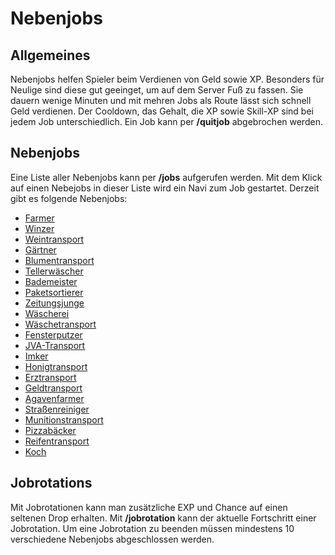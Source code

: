 # Nebenjobs

## Allgemeines
Nebenjobs helfen Spieler beim Verdienen von Geld sowie XP. Besonders für Neulige sind diese gut geeinget, um auf dem Server Fuß zu fassen.
Sie dauern wenige Minuten und mit mehren Jobs als Route lässt sich schnell Geld verdienen.
Der Cooldown, das Gehalt, die XP sowie Skill-XP sind bei jedem Job unterschiedlich.
Ein Job kann per **/quitjob** abgebrochen werden.

## Nebenjobs
Eine Liste aller Nebenjobs kann per **/jobs** aufgerufen werden.
Mit dem Klick auf einen Nebejobs in dieser Liste wird ein Navi zum Job gestartet.
Derzeit gibt es folgende Nebenjobs:

* [Farmer](pages/nebenjobs/farmer)
* [Winzer](pages/nebenjobs/winzer)
* [Weintransport](pages/nebenjobs/weintransport)
* [Gärtner](pages/nebenjobs/gärtner)
* [Blumentransport](pages/nebenjobs/blumentransport)
* [Tellerwäscher](pages/nebenjobs/tellerwäscher)
* [Bademeister](pages/nebenjobs/bademeister)
* [Paketsortierer](pages/nebenjobs/paketsortier)
* [Zeitungsjunge](pages/nebenjobs/zeitungsjunge)
* [Wäscherei](pages/nebenjobs/wäscherei)
* [Wäschetransport](pages/nebenjobs/wäschetransport)
* [Fensterputzer](pages/nebenjobs/fensterputzer)
* [JVA-Transport](pages/nebenjobs/jvatransport)
* [Imker](pages/nebenjobs/imker)
* [Honigtransport](pages/nebenjobs/honigtransport)
* [Erztransport](pages/nebenjobs/erztransport)
* [Geldtransport](pages/nebenjobs/geldtransport)
* [Agavenfarmer](pages/nebenjobs/agavenfarmer)
* [Straßenreiniger](pages/nebenjobs/straßenreiniger)
* [Munitionstransport](pages/nebenjobs/munitionstransport)
* [Pizzabäcker](pages/nebenjobs/pizzabäcker)
* [Reifentransport](pages/nebenjobs/reifentransport)
* [Koch](pages/nebenjobs/koch)

## Jobrotations
Mit Jobrotationen kann man zusätzliche EXP und Chance auf einen seltenen Drop erhalten. 
Mit **/jobrotation** kann der aktuelle Fortschritt einer Jobrotation.
Um eine Jobrotation zu beenden müssen mindestens 10 verschiedene Nebenjobs abgeschlossen werden.





